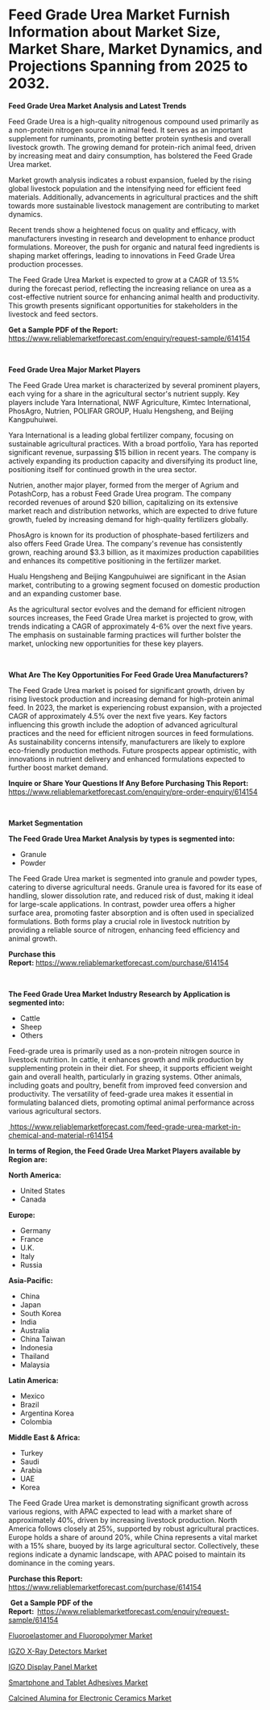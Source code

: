 <p><h1>Feed Grade Urea Market Furnish Information about Market Size, Market Share, Market Dynamics, and Projections Spanning from 2025 to 2032.</h1></p><p><strong>Feed Grade Urea Market Analysis and Latest Trends</strong></p>
<p><p>Feed Grade Urea is a high-quality nitrogenous compound used primarily as a non-protein nitrogen source in animal feed. It serves as an important supplement for ruminants, promoting better protein synthesis and overall livestock growth. The growing demand for protein-rich animal feed, driven by increasing meat and dairy consumption, has bolstered the Feed Grade Urea market. </p><p>Market growth analysis indicates a robust expansion, fueled by the rising global livestock population and the intensifying need for efficient feed materials. Additionally, advancements in agricultural practices and the shift towards more sustainable livestock management are contributing to market dynamics. </p><p>Recent trends show a heightened focus on quality and efficacy, with manufacturers investing in research and development to enhance product formulations. Moreover, the push for organic and natural feed ingredients is shaping market offerings, leading to innovations in Feed Grade Urea production processes. </p><p>The Feed Grade Urea Market is expected to grow at a CAGR of 13.5% during the forecast period, reflecting the increasing reliance on urea as a cost-effective nutrient source for enhancing animal health and productivity. This growth presents significant opportunities for stakeholders in the livestock and feed sectors.</p></p>
<p><strong>Get a Sample PDF of the Report:&nbsp;</strong> <a href="https://www.reliablemarketforecast.com/enquiry/request-sample/614154?utm_campaign=1890&utm_medium=2&utm_source=Github&utm_content=ia&utm_term=24032025&utm_id=feed-grade-urea">https://www.reliablemarketforecast.com/enquiry/request-sample/614154</a></p>
<p>&nbsp;</p>
<p><strong>Feed Grade Urea Major Market Players</strong></p>
<p><p>The Feed Grade Urea market is characterized by several prominent players, each vying for a share in the agricultural sector's nutrient supply. Key players include Yara International, NWF Agriculture, Kimtec International, PhosAgro, Nutrien, POLIFAR GROUP, Hualu Hengsheng, and Beijing Kangpuhuiwei.</p><p>Yara International is a leading global fertilizer company, focusing on sustainable agricultural practices. With a broad portfolio, Yara has reported significant revenue, surpassing $15 billion in recent years. The company is actively expanding its production capacity and diversifying its product line, positioning itself for continued growth in the urea sector.</p><p>Nutrien, another major player, formed from the merger of Agrium and PotashCorp, has a robust Feed Grade Urea program. The company recorded revenues of around $20 billion, capitalizing on its extensive market reach and distribution networks, which are expected to drive future growth, fueled by increasing demand for high-quality fertilizers globally.</p><p>PhosAgro is known for its production of phosphate-based fertilizers and also offers Feed Grade Urea. The company's revenue has consistently grown, reaching around $3.3 billion, as it maximizes production capabilities and enhances its competitive positioning in the fertilizer market.</p><p>Hualu Hengsheng and Beijing Kangpuhuiwei are significant in the Asian market, contributing to a growing segment focused on domestic production and an expanding customer base.</p><p>As the agricultural sector evolves and the demand for efficient nitrogen sources increases, the Feed Grade Urea market is projected to grow, with trends indicating a CAGR of approximately 4-6% over the next five years. The emphasis on sustainable farming practices will further bolster the market, unlocking new opportunities for these key players.</p></p>
<p>&nbsp;</p>
<p><strong>What Are The Key Opportunities For Feed Grade Urea Manufacturers?</strong></p>
<p><p>The Feed Grade Urea market is poised for significant growth, driven by rising livestock production and increasing demand for high-protein animal feed. In 2023, the market is experiencing robust expansion, with a projected CAGR of approximately 4.5% over the next five years. Key factors influencing this growth include the adoption of advanced agricultural practices and the need for efficient nitrogen sources in feed formulations. As sustainability concerns intensify, manufacturers are likely to explore eco-friendly production methods. Future prospects appear optimistic, with innovations in nutrient delivery and enhanced formulations expected to further boost market demand.</p></p>
<p><strong>Inquire or Share Your Questions If Any Before Purchasing This Report:</strong> <a href="https://www.reliablemarketforecast.com/enquiry/pre-order-enquiry/614154?utm_campaign=1890&utm_medium=2&utm_source=Github&utm_content=ia&utm_term=24032025&utm_id=feed-grade-urea">https://www.reliablemarketforecast.com/enquiry/pre-order-enquiry/614154</a></p>
<p>&nbsp;</p>
<p><strong>Market Segmentation</strong></p>
<p><strong>The Feed Grade Urea Market Analysis by types is segmented into:</strong></p>
<p><ul><li>Granule</li><li>Powder</li></ul></p>
<p><p>The Feed Grade Urea market is segmented into granule and powder types, catering to diverse agricultural needs. Granule urea is favored for its ease of handling, slower dissolution rate, and reduced risk of dust, making it ideal for large-scale applications. In contrast, powder urea offers a higher surface area, promoting faster absorption and is often used in specialized formulations. Both forms play a crucial role in livestock nutrition by providing a reliable source of nitrogen, enhancing feed efficiency and animal growth.</p></p>
<p><strong>Purchase this Report:&nbsp;</strong><a href="https://www.reliablemarketforecast.com/purchase/614154?utm_campaign=1890&utm_medium=2&utm_source=Github&utm_content=ia&utm_term=24032025&utm_id=feed-grade-urea">https://www.reliablemarketforecast.com/purchase/614154</a></p>
<p>&nbsp;</p>
<p><strong>The Feed Grade Urea Market Industry Research by Application is segmented into:</strong></p>
<p><ul><li>Cattle</li><li>Sheep</li><li>Others</li></ul></p>
<p><p>Feed-grade urea is primarily used as a non-protein nitrogen source in livestock nutrition. In cattle, it enhances growth and milk production by supplementing protein in their diet. For sheep, it supports efficient weight gain and overall health, particularly in grazing systems. Other animals, including goats and poultry, benefit from improved feed conversion and productivity. The versatility of feed-grade urea makes it essential in formulating balanced diets, promoting optimal animal performance across various agricultural sectors.</p></p>
<p><a href="https://www.reliablemarketforecast.com/feed-grade-urea-market-in-chemical-and-material-r614154?utm_campaign=1890&utm_medium=2&utm_source=Github&utm_content=ia&utm_term=24032025&utm_id=feed-grade-urea">&nbsp;https://www.reliablemarketforecast.com/feed-grade-urea-market-in-chemical-and-material-r614154</a></p>
<p><strong>In terms of Region, the Feed Grade Urea Market Players available by Region are:</strong></p>
<p>
    <p> <strong> North America: </strong>
        <ul>
            <li>United States</li>
            <li>Canada</li>
        </ul>
        </p> 
    <p> <strong> Europe: </strong>
        <ul>
            <li>Germany</li>
            <li>France</li>
            <li>U.K.</li>
            <li>Italy</li>
            <li>Russia</li>
        </ul>
        </p> 
    <p> <strong> Asia-Pacific: </strong>
        <ul>
            <li>China</li>
            <li>Japan</li>
            <li>South Korea</li>
            <li>India</li>
            <li>Australia</li>
            <li>China Taiwan</li>
            <li>Indonesia</li>
            <li>Thailand</li>
            <li>Malaysia</li>
        </ul>
        </p> 
    <p> <strong> Latin America: </strong>
        <ul>
            <li>Mexico</li>
            <li>Brazil</li>
            <li>Argentina Korea</li>
            <li>Colombia</li>
        </ul>
        </p> 
    <p> <strong> Middle East & Africa: </strong>
        <ul>
            <li>Turkey</li>
            <li>Saudi</li>
            <li>Arabia</li>
            <li>UAE</li>
            <li>Korea</li>
        </ul>
    </p>
    </p>
<p><p>The Feed Grade Urea market is demonstrating significant growth across various regions, with APAC expected to lead with a market share of approximately 40%, driven by increasing livestock production. North America follows closely at 25%, supported by robust agricultural practices. Europe holds a share of around 20%, while China represents a vital market with a 15% share, buoyed by its large agricultural sector. Collectively, these regions indicate a dynamic landscape, with APAC poised to maintain its dominance in the coming years.</p></p>
<p><strong>Purchase this Report: </strong><a href="https://www.reliablemarketforecast.com/purchase/614154?utm_campaign=1890&utm_medium=2&utm_source=Github&utm_content=ia&utm_term=24032025&utm_id=feed-grade-urea">https://www.reliablemarketforecast.com/purchase/614154</a></p>
<p>&nbsp;<strong>Get a Sample PDF of the Report:&nbsp;&nbsp;</strong><a href="https://www.reliablemarketforecast.com/enquiry/request-sample/614154?utm_campaign=1890&utm_medium=2&utm_source=Github&utm_content=ia&utm_term=24032025&utm_id=feed-grade-urea">https://www.reliablemarketforecast.com/enquiry/request-sample/614154</a></p>
<p><strong></strong></p>
<p><p><a href="https://github.com/vestadjogile/Market-Research-Report-List-1/blob/main/fluoroelastomer-and-fluoropolymer-market.md?utm_campaign=1890&utm_medium=2&utm_source=Github&utm_content=ia&utm_term=24032025&utm_id=feed-grade-urea">Fluoroelastomer and Fluoropolymer Market</a></p><p><a href="https://github.com/wantadhagino/Market-Research-Report-List-1/blob/main/igzo-x-ray-detectors-market.md?utm_campaign=1890&utm_medium=2&utm_source=Github&utm_content=ia&utm_term=24032025&utm_id=feed-grade-urea">IGZO X-Ray Detectors Market</a></p><p><a href="https://github.com/lelahokendo/Market-Research-Report-List-1/blob/main/igzo-display-panel-market.md?utm_campaign=1890&utm_medium=2&utm_source=Github&utm_content=ia&utm_term=24032025&utm_id=feed-grade-urea">IGZO Display Panel Market</a></p><p><a href="https://github.com/stunzkocotpv/Market-Research-Report-List-1/blob/main/smartphone-and-tablet-adhesives-market.md?utm_campaign=1890&utm_medium=2&utm_source=Github&utm_content=ia&utm_term=24032025&utm_id=feed-grade-urea">Smartphone and Tablet Adhesives Market</a></p><p><a href="https://github.com/hatlepigna2s/Market-Research-Report-List-1/blob/main/calcined-alumina-for-electronic-ceramics-market.md?utm_campaign=1890&utm_medium=2&utm_source=Github&utm_content=ia&utm_term=24032025&utm_id=feed-grade-urea">Calcined Alumina for Electronic Ceramics Market</a></p></p>